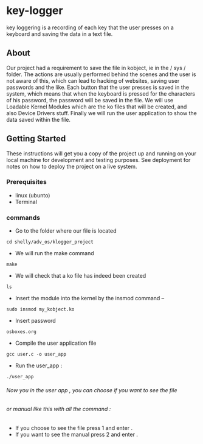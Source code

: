 # key-logger
key loggering is a recording of each key that the user presses on a  keyboard and saving the data in a text file.

## About
Our project had a requirement to save the file in kobject, ie in the / sys / 
folder.
The actions are usually performed behind the scenes and the user is not 
aware of this, which can lead to hacking of websites, saving user 
passwords and the like. Each button that the user presses is saved in the 
system, which means that when the keyboard is pressed for the 
characters of his password, the password will be saved in the file.
We will use Loadable Kernel Modules which are the ko files that will be 
created, and also Device Drivers stuff. Finally we will run the user 
application to show the data saved within the file.

## Getting Started
These instructions will get you a copy of the project up and running on your local machine for development and testing purposes. See deployment for notes on how to deploy the project on a live system.

### Prerequisites
- linux (ubunto)
- Terminal 
### commands
- Go to the folder where our file is located
```
cd shelly/adv_os/klogger_project
```

- We will run the make command
```
make
```
- We will check that a ko file has indeed been created
```
ls
```
- Insert the module into the kernel by the insmod command –
```
sudo insmod my_kobject.ko
```
- Insert password 
```
osboxes.org
```
- Compile the user application file
```
gcc user.c -o user_app
```
- Run the user_app :
```
./user_app
```
###### Now you in the user app , you can choose if you want to see the file
###### or manual like this with all the command : 
  - If you choose to see the file press 1 and enter .
  - If you want to see the manual press 2 and enter .




